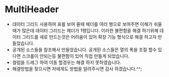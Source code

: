 # MultiHeader
 - 데이터 그리드 사용하여 표를 보여 줄때 헤더를 여러 행으로 보여주면 이해가 쉬울때가 많은데 데이터 그리드는 헤더가 1행입니다.
 이러한 불편함을 해결 하기위해 데이터 그리드를 새로 만드는것은 어려움이 있어 확장 기능 형식으로 해결 하고자 만들었습니다.
 - 공개된 소스들을 참조해서 만들었습니다. 공개된 소스들은 열의 폭을 조절 할수 있다면 스크롤이 안되는등 불편함이 있어 직접 만들게 되었습니다.
 - 컬럼을 드레그 하여 이동 할경우는 해결 하지 못하였습니다. 
 - 해결방법을 찾으시면 저에게도 방법을 알려주시면 감사 하겠습니다.^^;
